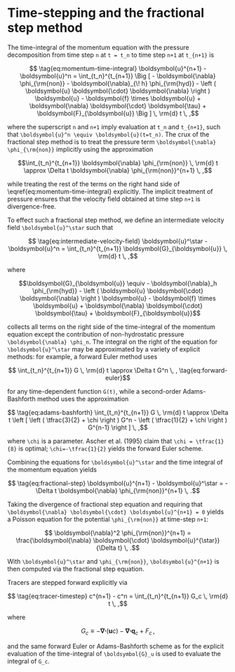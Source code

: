 # Time-stepping and the fractional step method

The time-integral of the momentum equation with the pressure decomposition from time step ``n`` at ``t = t_n`` 
to time step ``n+1`` at ``t_{n+1}`` is
```math
    \tag{eq:momentum-time-integral}
    \boldsymbol{u}^{n+1} - \boldsymbol{u}^n = 
        \int_{t_n}^{t_{n+1}} \Big [ - \boldsymbol{\nabla} \phi_{\rm{non}} 
                                    - \boldsymbol{\nabla}_{\! h} \phi_{\rm{hyd}} 
                                    - \left ( \boldsymbol{u} \boldsymbol{\cdot} \boldsymbol{\nabla} \right ) \boldsymbol{u} 
                                    - \boldsymbol{f} \times \boldsymbol{u} 
                                    + \boldsymbol{\nabla} \boldsymbol{\cdot} \boldsymbol{\tau} 
                                    + \boldsymbol{F}_{\boldsymbol{u}} \Big ] \, \rm{d} t \, ,
```
where the superscript ``n`` and ``n+1`` imply evaluation at ``t_n`` and ``t_{n+1}``, 
such that ``\boldsymbol{u}^n \equiv \boldsymbol{u}(t=t_n)``.
The crux of the fractional step method is to treat the pressure term 
``\boldsymbol{\nabla} \phi_{\rm{non}}`` implicitly using the approximation
```math
\int_{t_n}^{t_{n+1}} \boldsymbol{\nabla} \phi_{\rm{non}} \, \rm{d} t \approx 
    \Delta t \boldsymbol{\nabla} \phi_{\rm{non}}^{n+1} \, ,
```
while treating the rest of the terms on the right hand side of \eqref{eq:momentum-time-integral} explicitly.
The implicit treatment of pressure ensures that the velocity field obtained at time step ``n+1`` is divergence-free.

To effect such a fractional step method, we define an intermediate velocity field ``\boldsymbol{u}^\star`` such that
```math
    \tag{eq:intermediate-velocity-field}
    \boldsymbol{u}^\star - \boldsymbol{u}^n = \int_{t_n}^{t_{n+1}} \boldsymbol{G}_{\boldsymbol{u}} \, \rm{d} t \, ,
```
where
```math
\boldsymbol{G}_{\boldsymbol{u}} \equiv - \boldsymbol{\nabla}_h \phi_{\rm{hyd}} 
                       - \left ( \boldsymbol{u} \boldsymbol{\cdot} \boldsymbol{\nabla} \right ) \boldsymbol{u} 
                       - \boldsymbol{f} \times \boldsymbol{u} 
                       + \boldsymbol{\nabla} \boldsymbol{\cdot} \boldsymbol{\tau} 
                       + \boldsymbol{F}_{\boldsymbol{u}}
```
collects all terms on the right side of the time-integral of the momentum equation except the contribution 
of non-hydrostatic pressure ``\boldsymbol{\nabla} \phi_n``.
The integral on the right of the equation for ``\boldsymbol{u}^\star`` may be approximated by a variety of 
explicit methods: for example, a forward Euler method uses
```math
    \int_{t_n}^{t_{n+1}} G \, \rm{d} t \approx \Delta t G^n \, ,
    \tag{eq:forward-euler}
```
for any time-dependent function ``G(t)``, while a second-order Adams-Bashforth method uses the approximation
```math
    \tag{eq:adams-bashforth}
    \int_{t_n}^{t_{n+1}} G \, \rm{d} t \approx 
        \Delta t \left [ \left ( \tfrac{3}{2} + \chi \right ) G^n 
        - \left ( \tfrac{1}{2} + \chi \right ) G^{n-1} \right ] \, ,
```
where ``\chi`` is a parameter. Ascher et al. (1995) claim that ``\chi = \tfrac{1}{8}`` is optimal; 
``\chi=-\tfrac{1}{2}`` yields the forward Euler scheme.

Combining the equations for ``\boldsymbol{u}^\star`` and the time integral of the momentum equation yields
```math
    \tag{eq:fractional-step}
    \boldsymbol{u}^{n+1} - \boldsymbol{u}^\star = - \Delta t \boldsymbol{\nabla} \phi_{\rm{non}}^{n+1} \, .
```
Taking the divergence of fractional step equation and requiring that 
``\boldsymbol{\nabla} \boldsymbol{\cdot} \boldsymbol{u}^{n+1} = 0`` yields a Poisson equation for the potential 
``\phi_{\rm{non}}`` at time-step ``n+1``:
```math
    \boldsymbol{\nabla}^2 \phi_{\rm{non}}^{n+1} = \frac{\boldsymbol{\nabla} \boldsymbol{\cdot} \boldsymbol{u}^{\star}}{\Delta t} \, .
```
With ``\boldsymbol{u}^\star`` and ``\phi_{\rm{non}}``, ``\boldsymbol{u}^{n+1}`` is then computed via the fractional step equation.

Tracers are stepped forward explicitly via
```math
    \tag{eq:tracer-timestep}
    c^{n+1} - c^n = \int_{t_n}^{t_{n+1}} G_c \, \rm{d} t \, ,
```
where 
```math
    G_c \equiv - \boldsymbol{\nabla} \boldsymbol{\cdot} \left ( \boldsymbol{u} c \right ) - \boldsymbol{\nabla} \boldsymbol{\cdot} \boldsymbol{q}_c + F_c \, ,
```
and the same forward Euler or Adams-Bashforth scheme as for the explicit evaluation of the time-integral of
``\boldsymbol{G}_u`` is used to evaluate the integral of ``G_c``.

